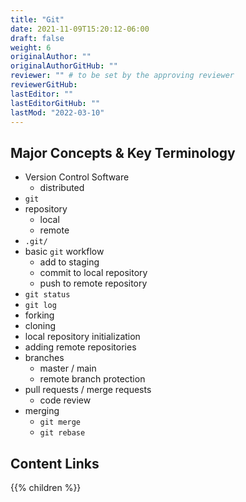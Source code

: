 ```yaml
---
title: "Git"
date: 2021-11-09T15:20:12-06:00
draft: false
weight: 6
originalAuthor: ""
originalAuthorGitHub: ""
reviewer: "" # to be set by the approving reviewer
reviewerGitHub:
lastEditor: ""
lastEditorGitHub: ""
lastMod: "2022-03-10"
---
```


## Major Concepts & Key Terminology

- Version Control Software
  - distributed
- `git`
- repository
  - local
  - remote
- `.git/`
- basic `git` workflow
  - add to staging
  - commit to local repository
  - push to remote repository
- `git status`
- `git log`
- forking
- cloning
- local repository initialization
- adding remote repositories
- branches
  - master / main
  - remote branch protection
- pull requests / merge requests
  - code review
- merging
  - `git merge`
  - `git rebase`

## Content Links

{{% children %}}
